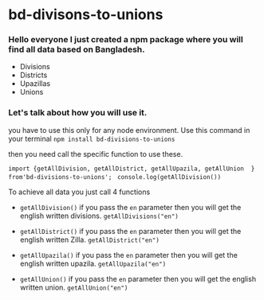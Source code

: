 # bd-divisons-to-unions

### Hello everyone I just created a npm package where you will find all data based on Bangladesh.
 - Divisions
 - Districts
 - Upazillas
 - Unions

  ### Let's talk about how you will use it.



you have to use this only for any node environment.
Use this command in your terminal `npm install bd-divisions-to-unions`

then you need call the specific function to use these.


` import {getAllDivision, getAllDistrict, getAllUpazila, getAllUnion  } from'bd-divisions-to-unions'; `
` console.log(getAllDivision())`

To achieve all data you just call 4 functions

- `getAllDivision()` if you pass the `en` parameter then you will get the english written divisions. `getAllDivisions("en")`

- `getAllDistrict()` if you pass the `en` parameter then you will get the english written Zilla. `getAllDistrict("en")`
- `getAllUpazila()` if you pass the `en` parameter then you will get the english written upazila. `getAllUpazila("en")`
- `getAllUnion()` if you pass the `en` parameter then you will get the english written union. `getAllUnion("en")`


